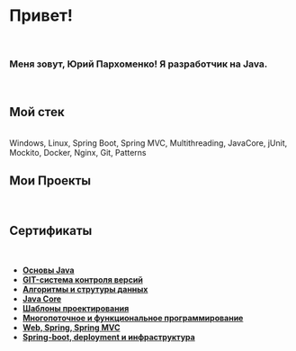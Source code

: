 <h1> Привет! </h1>
<br>
<h3>Меня зовут, <b>Юрий Пархоменко!</b> Я разработчик на Java.</h3>
<br>
<h2>Мой стек</h2>
<br>
Windows, Linux, Spring Boot, Spring MVC, Multithreading, JavaCore, jUnit, Mockito, Docker, Nginx, Git, Patterns
<br>
<h2>Мои Проекты</h2>
<br>
<h2>Сертификаты</h2>
<br>
<ul>
  <li><a href="https://github.com/YriiParhom/YriiParhom/blob/main/%D0%BE%D1%81%D0%BD%D0%BE%D0%B2%D1%8B%20java.pdf"><b>Основы Java</b></a></li>
  <li><a href="https://github.com/YriiParhom/YriiParhom/blob/main/git.pdf"><b>GIT-система контроля версий</b></a></li>
  <li><a href="https://github.com/YriiParhom/YriiParhom/blob/main/alhoritms.pdf"><b>Алгоритмы и струтуры данных</b></a></li>
  <li><a href="https://github.com/YriiParhom/YriiParhom/blob/main/java_core.pdf"><b>Java Core</b></a></li>
  <li><a href="https://github.com/YriiParhom/YriiParhom/blob/main/patterns.pdf"><b>Шаблоны проектирования</b></a></li>
  <li><a href="https://github.com/YriiParhom/YriiParhom/blob/main/multithreading.pdf"><b>Многопоточное и функциональное программирование</b></a></li>
  <li><a href=""><b>Web, Spring, Spring MVC</b></a></li>
  <li><a href=""><b>Spring-boot, deployment и инфраструктура</b></a></li>
</ul>
